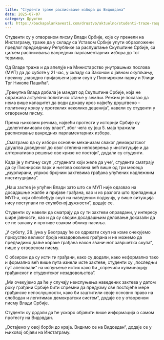 ```yaml
---
title: "Студенти траже расписивање избора до Видовдана"
date: 2025-07-07
category: Друштво
url: https://backapalankavesti.com/drustvo/aktuelno/studenti-traze-raspisivanje-izbora-do-vidovdana/
---
```


Студенти су у отвореном писму Влади Србије, које су пренели на Инстаграму, траже да у складу са Уставом Србије упути образложени предлог председнику Републике за распуштање Скупштине Србије, са циљем расписивања ванредних парламентарних избора до тог термина.

Од Владе траже и да апелује на Министарство унутрашњих послова (МУП) да до суботе у 21 час, у складу са Законом о јавном окупљању, прекину „наводно пријављени јавни скуп у Пионирском парку и Улици Трг Николе Пашића“.

„Тренутна Влада добила је мандат од Скупштине Србије, која не одражава актуелно политичко стање у земљи. Режим је показао да нема више капацитет да води државу кроз највећу друштвено – политичку кризу у протеклих неколико деценија“, навели су студенти у отвореном писму.

Према њиховим речима, највећи протести у историји Србије су „делегитимисали ову власт“, због чега су још 5. маја тражили расписивање ванредних парламентарних избора.

„Сматрамо да су избори основни механизам сваког демократског друштва доведеног до овог степена неповерења у институције и да алтернативно решење ове кризе не постоји“, додали су студенти.

Када је у питању скуп „студената који желе да уче“, студенти сматрају да су Пионирски парк и његова околина већ више од три месеца „узурпирани, упркос бројним захтевима грађана упућених надлежним институцијама“.

„Наш захтев је упућен Влади зато што се МУП није одазвао на досадашње жалбе и пријаве грађана, као и из разлога што припадници МУП-а, који обезбеђују скуп на наведеном подручју, у више ситуација нису поступали по службеној дужности“, додаје се.

Студенти су навели да сматрају да су ти захтеви оправдани, у интересу шире јавности, као и да су својим досадашњим деловање доказали да се не залажу и противе сваком облику насиља.

„У суботу, 28. јуна у Београду ће се одржати скуп на коме очекујемо присуство великог броја незадовољних грађана и не можемо да предвидимо даље кораке грађана након званичног завршетка скупа“, пише у отвореном писму.

С обзиром да су исти ти грађани, како су додали, како неформално тако и формално већ више пута изнели исте захтеве, студенти су „последњи пут апеловали“ на испуњење истих како би „спречили кулминацију грађанског и студентског незадовољства“.

„Ми очекујемо да ће у случају неиспуњења наведених захтева у датом року грађани Србије бити спремни да предузму све постојеће мере грађанске непослушности, како би заштитили своје основно право на слободан и легитиман демократски систем“, додаје се у отвореном писму Влади Србије.

Студенти су додали да ће ускоро објавити више информација о самом протесту на Видовдан.

„Остајемо у овој борби до краја. Видимо се на Видовдан“, додаје се у њиховој објави на Инстаграму.
